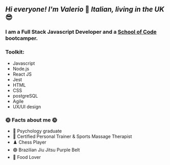## *Hi everyone! I'm Valerio* 👋 *Italian, living in the UK* 😎

### I am a Full Stack Javascript Developer and a [School of Code](https://www.schoolofcode.co.uk/) bootcamper.

### Toolkit:
* Javascript 
* Node.js
* React JS
* Jest
* HTML
* CSS
* postgreSQL
* Agile 
* UX/UI design

### 🌞 Facts about me 🌞
- 📖 Psychology graduate
- 💪 Certified Personal Trainer & Sports Massage Therapist
- ♟️ Chess Player
- 🟣 Brazilian Jiu Jitsu Purple Belt
- 🍤 Food Lover



<!--
**ValerioCipolla/ValerioCipolla** is a ✨ _special_ ✨ repository because its `README.md` (this file) appears on your GitHub profile.

Here are some ideas to get you started:

- 🔭 I’m currently working on ...
- 🌱 I’m currently learning ...
- 👯 I’m looking to collaborate on ...
- 🤔 I’m looking for help with ...
- 💬 Ask me about ...
- 📫 How to reach me: ...
- 😄 Pronouns: ...
- ⚡ Fun fact: ...
-->
